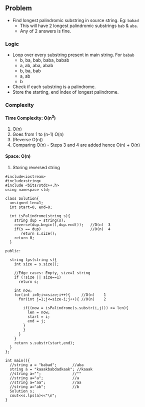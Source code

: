 ## Problem
  - Find longest palindromic substring in source string. Eg: `babad`
    - This will have 2 longest palindromic substrings `bab` & `aba`.
    - Any of 2 answers is fine.
    
### Logic
  - Loop over every substring present in main string. For `babab`
    - b, ba, bab, baba, babab
    - a, ab, aba, abab
    - b, ba, bab
    - a, ab
    - b
  - Check if each substring is a palindrome.
  - Store the starting, end index of longest palindrome.  
  
### Complexity
#### Time Complexity:  O(n<sup>3</sup>)
  1. O(n)
  2. Goes from 1 to (n-1) O(n)
  3. (Reverse O(n))
  4. Comparing  O(n)
    - Steps 3 and 4 are added hence O(n) + O(n)
    
#### Space:  O(n)
  1. Storing reversed string
  
```
#include<iostream>
#include<string>
#include <bits/stdc++.h>
using namespace std;

class Solution{
  unsigned len=1;
  int start=0, end=0;

  int isPalindrome(string s){
    string dup = string(s);
    reverse(dup.begin(),dup.end());   //O(n)  3
    if(s == dup)                      //O(n)  4
       return s.size();
    return 0;
  }

public:

  string lps(string s){
    int size = s.size();

    //Edge cases: Empty, size=1 string
    if (!size || size==1)
      return s;

    int now;
    for(int i=0;i<=size;i++){     //O(n)    1
      for(int j=1;j<=size-i;j++){ //O(n)    2

        if((now = isPalindrome(s.substr(i,j))) >= len){
          len = now;
          start = i;
          end = j;
        }  
        }
      }
    }
    return s.substr(start,end);
  }
};

int main(){
  //string a = "babad";       //aba
  string a = "kaaakbabdadkaak"; //kaaak
  //string a="";              //""
  //string a="a";             //a
  //string a="aa";            //aa
  //string a="ab";            //b
  Solution s;
  cout<<s.lps(a)<<"\n";
}        
```
